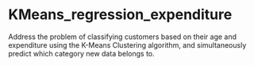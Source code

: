 # KMeans_regression_expenditure
Address the problem of classifying customers based on their age and expenditure using the K-Means Clustering algorithm, and simultaneously predict which category new data belongs to.
